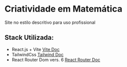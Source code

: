 # Criatividade em Matemática

Site no estilo descritivo para uso profissional

## Stack Utilizada:

- React.js + Vite [Vite Doc](https://vitejs.dev/guide/)
- TailwindCss [Tailwind Doc](https://tailwindcss.com/docs/installation)
- React Router Dom vers. 6 [React Router Doc](https://reactrouter.com/en/main/start/tutorial) 


